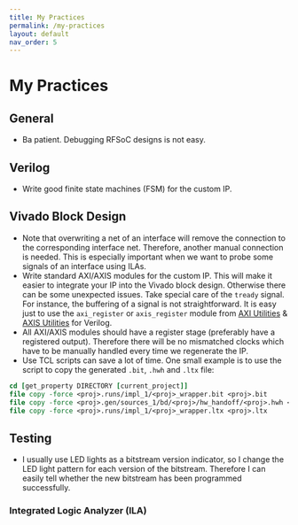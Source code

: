 ```yaml
---
title: My Practices
permalink: /my-practices
layout: default
nav_order: 5
---
```


# My Practices

## General
- Ba patient. Debugging RFSoC designs is not easy.

## Verilog
- Write good finite state machines (FSM) for the custom IP.

## Vivado Block Design
- Note that overwriting a net of an interface will remove the connection to the corresponding interface net. Therefore, another manual connection is needed. This is especially important when we want to probe some signals of an interface using ILAs.
- Write standard AXI/AXIS modules for the custom IP. This will make it easier to integrate your IP into the Vivado block design. Otherwise there can be some unexpected issues. Take special care of the `tready` signal. For instance, the buffering of a signal is not straightforward. It is easy just to use the `axi_register` or `axis_register` module from [AXI Utilities](https://github.com/alexforencich/verilog-axi) & [AXIS Utilities](https://github.com/alexforencich/verilog-axis) for Verilog.
- All AXI/AXIS modules should have a register stage (preferably have a registered output). Therefore there will be no mismatched clocks which have to be manually handled every time we regenerate the IP.
- Use TCL scripts can save a lot of time. One small example is to use the script to copy the generated `.bit`, `.hwh` and `.ltx` file:
```tcl
cd [get_property DIRECTORY [current_project]]
file copy -force <proj>.runs/impl_1/<proj>_wrapper.bit <proj>.bit
file copy -force <proj>.gen/sources_1/bd/<proj>/hw_handoff/<proj>.hwh <proj>.hwh
file copy -force <proj>.runs/impl_1/<proj>_wrapper.ltx <proj>.ltx
```

## Testing
- I usually use LED lights as a bitstream version indicator, so I change the LED light pattern for each version of the bitstream. Therefore I can easily tell whether the new bitstream has been programmed successfully.

### Integrated Logic Analyzer (ILA)
